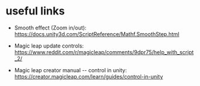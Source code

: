 # useful links
- Smooth effect (Zoom in/out):
https://docs.unity3d.com/ScriptReference/Mathf.SmoothStep.html

- Magic leap update controls:
https://www.reddit.com/r/magicleap/comments/9dpr75/help_with_script_2/

- Magic leap creator manual -- control in unity:
https://creator.magicleap.com/learn/guides/control-in-unity
